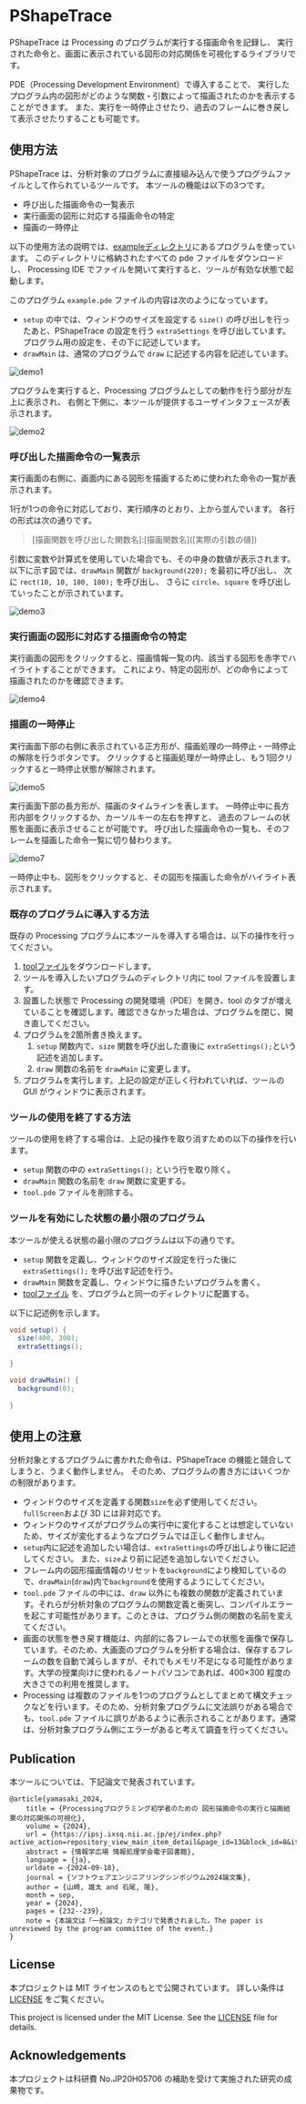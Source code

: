 # PShapeTrace

PShapeTrace は Processing のプログラムが実行する描画命令を記録し、
実行された命令と、画面に表示されている図形の対応関係を可視化するライブラリです。

PDE（Processing Development Environment）で導入することで、
実行したプログラム内の図形がどのような関数・引数によって描画されたのかを表示することができます。
また、実行を一時停止させたり、過去のフレームに巻き戻して表示させたりすることも可能です。


## 使用方法

PShapeTrace は、分析対象のプログラムに直接組み込んで使うプログラムファイルとして作られているツールです。
本ツールの機能は以下の3つです。

- 呼び出した描画命令の一覧表示
- 実行画面の図形に対応する描画命令の特定
- 描画の一時停止

以下の使用方法の説明では、[exampleディレクトリ](example)にあるプログラムを使っています。
このディレクトリに格納されたすべての pde ファイルをダウンロードし、
Processing IDE でファイルを開いて実行すると、ツールが有効な状態で起動します。

このプログラム `example.pde` ファイルの内容は次のようになっています。
 - `setup` の中では、ウィンドウのサイズを設定する `size()` の呼び出しを行ったあと、PShapeTrace の設定を行う `extraSettings` を呼び出しています。プログラム用の設定を、その下に記述しています。
 - `drawMain` は、通常のプログラムで `draw` に記述する内容を記述しています。

![demo1](fig/demo1.png)

プログラムを実行すると、Processing プログラムとしての動作を行う部分が左上に表示され、
右側と下側に、本ツールが提供するユーザインタフェースが表示されます。

![demo2](fig/demo2.png)


### 呼び出した描画命令の一覧表示

実行画面の右側に、画面内にある図形を描画するために使われた命令の一覧が表示されます。

1行が1つの命令に対応しており、実行順序のとおり、上から並んでいます。
各行の形式は次の通りです。

> [描画関数を呼び出した関数名]:[描画関数名]\([実際の引数の値])

引数に変数や計算式を使用していた場合でも、その中身の数値が表示されます。
以下に示す図では、`drawMain` 関数が `background(220);` を最初に呼び出し、
次に `rect(10, 10, 180, 180);` を呼び出し、
さらに `circle`、`square` を呼び出していったことが示されています。

![demo3](fig/demo3.png)

### 実行画面の図形に対応する描画命令の特定

実行画面の図形をクリックすると、描画情報一覧の内、該当する図形を赤字でハイライトすることができます。
これにより、特定の図形が、どの命令によって描画されたのかを確認できます。

![demo4](fig/demo4.gif)

### 描画の一時停止

実行画面下部の右側に表示されている正方形が、描画処理の一時停止・一時停止の解除を行うボタンです。
クリックすると描画処理が一時停止し、もう1回クリックすると一時停止状態が解除されます。

![demo5](fig/demo5.gif)

実行画面下部の長方形が、描画のタイムラインを表します。
一時停止中に長方形内部をクリックするか、カーソルキーの左右を押すと、
過去のフレームの状態を画面に表示させることが可能です。
呼び出した描画命令の一覧も、そのフレームを描画した命令一覧に切り替わります。

![demo7](fig/demo6.gif)

一時停止中も、図形をクリックすると、その図形を描画した命令がハイライト表示されます。


### 既存のプログラムに導入する方法

既存の Processing プログラムに本ツールを導入する場合は、以下の操作を行ってください。

1. [toolファイル](example/tool.pde)をダウンロードします。
2. ツールを導入したいプログラムのディレクトリ内に tool ファイルを設置します。
3. 設置した状態で Processing の開発環境（PDE）を開き、tool のタブが増えていることを確認します。確認できなかった場合は、プログラムを閉じ、開き直してください。
4. プログラムを2箇所書き換えます。
   1. `setup` 関数内で、`size` 関数を呼び出した直後に `extraSettings();`という記述を追加します。
   2. `draw` 関数の名前を `drawMain` に変更します。
5. プログラムを実行します。上記の設定が正しく行われていれば、ツールの GUI がウィンドウに表示されます。


### ツールの使用を終了する方法

ツールの使用を終了する場合は、上記の操作を取り消すための以下の操作を行います。

 - `setup` 関数の中の `extraSettings();` という行を取り除く。
 - `drawMain` 関数の名前を `draw` 関数に変更する。
 - `tool.pde` ファイルを削除する。


### ツールを有効にした状態の最小限のプログラム

本ツールが使える状態の最小限のプログラムは以下の通りです。

 - `setup` 関数を定義し、ウィンドウのサイズ設定を行った後に `extraSettings();` を呼び出す記述を行う。
 - `drawMain` 関数を定義し、ウィンドウに描きたいプログラムを書く。
 - [toolファイル](example/tool.pde) を、プログラムと同一のディレクトリに配置する。

以下に記述例を示します。

```java
void setup() {
  size(400, 300);
  extraSettings();
  
}

void drawMain() {
  background(0);
    
}
```


## 使用上の注意

分析対象とするプログラムに書かれた命令は、PShapeTrace の機能と競合してしまうと、うまく動作しません。
そのため、プログラムの書き方にはいくつかの制限があります。

- ウィンドウのサイズを定義する関数`size`を必ず使用してください。`fullScreen`および 3D には非対応です。
- ウィンドウのサイズがプログラムの実行中に変化することは想定していないため、サイズが変化するようなプログラムでは正しく動作しません。
- `setup`内に記述を追加したい場合は、`extraSettings`の呼び出しより後に記述してください。
  また、`size`より前に記述を追加しないでください。
- フレーム内の図形描画情報のリセットを`background`により検知しているので、`drawMain`(`draw`)内で`background`を使用するようにしてください。
- `tool.pde` ファイルの中には、`draw` 以外にも複数の関数が定義されています。それらが分析対象のプログラムの関数定義と衝突し、コンパイルエラーを起こす可能性があります。このときは、プログラム側の関数の名前を変えてください。
- 画面の状態を巻き戻す機能は、内部的に各フレームでの状態を画像で保存しています。そのため、大画面のプログラムを分析する場合は、保存するフレームの数を自動で減らしますが、それでもメモリ不足になる可能性があります。大学の授業向けに使われるノートパソコンであれば、400×300 程度の大きさでの利用を推奨します。
- Processing は複数のファイルを1つのプログラムとしてまとめて構文チェックなどを行います。そのため、分析対象プログラムに文法誤りがある場合でも、`tool.pde` ファイルに誤りがあるように表示されることがあります。通常は、分析対象プログラム側にエラーがあると考えて調査を行ってください。


## Publication

本ツールについては、下記論文で発表されています。

```
@article{yamasaki_2024,
	title = {Processingプログラミング初学者のための 図形描画命令の実行と描画結果の対応関係の可視化},
	volume = {2024},
	url = {https://ipsj.ixsq.nii.ac.jp/ej/index.php?active_action=repository_view_main_item_detail&page_id=13&block_id=8&item_id=239264&item_no=1},
	abstract = {情報学広場 情報処理学会電子図書館},
	language = {ja},
	urldate = {2024-09-18},
	journal = {ソフトウェアエンジニアリングシンポジウム2024論文集},
	author = {山崎, 雄太 and 石尾, 隆},
	month = sep,
	year = {2024},
	pages = {232--239},
    note = {本論文は「一般論文」カテゴリで発表されました。The paper is unreviewed by the program committee of the event.}
}
```


## License

本プロジェクトは MIT ライセンスのもとで公開されています。
詳しい条件は [LICENSE](https://github.com/yourusername/PShapeTrace/blob/main/LICENSE) をご覧ください。

This project is licensed under the MIT License. See the [LICENSE](https://github.com/yourusername/PShapeTrace/blob/main/LICENSE) file for details.

## Acknowledgements

本プロジェクトは科研費 No.JP20H05706 の補助を受けて実施された研究の成果物です。
